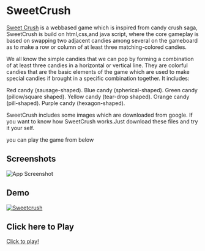 
# SweetCrush


[Sweet Crush](https://dev.to/yaswanthteja/candycrush-game-using-html-css-javascript-11pp) is a webbased game which is inspired from candy crush saga, SweetCrush is build on html,css,and java script, where the core gameplay is based on swapping two adjacent candies among several on the gameboard as to make a row or column of at least three matching-colored candies.

We all know the simple candies that we can pop by forming a combination of at least three candies in a horizontal or vertical line. They are colorful candies that are the basic elements of the game which are used to make special candies if brought in a specific combination together. It includes:

Red candy (sausage-shaped).
Blue candy (spherical-shaped).
Green candy (pillow/square shaped).
Yellow candy (tear-drop shaped).
Orange candy (pill-shaped).
Purple candy (hexagon-shaped).

SweetCrush includes some images which are downloaded from google.
If you want to know how SweetCrush works.Just download these files and try it your self.


you can play the game from below



## Screenshots

![App Screenshot](https://github.com/yaswanthteja/Sweetcrush/blob/main/Screenshot%202021-10-28%20220148.png)


## Demo


[![Sweetcrush](https://img.youtube.com/vi/Rwj6bHrmT5M/0.jpg)](https://www.youtube.com/watch?v=Rwj6bHrmT5M)




## Click here to Play
[Click to play!](https://yashtuf.itch.io/sweetcrush) 
